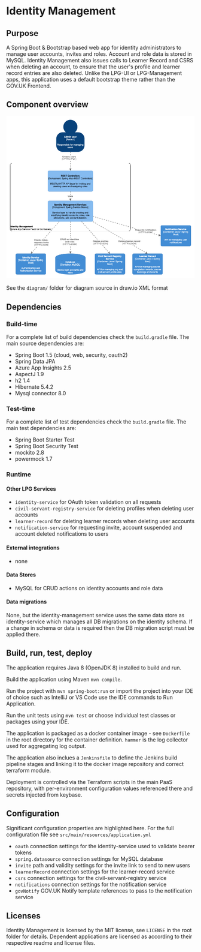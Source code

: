 # Identity Management

## Purpose

A Spring Boot & Bootstrap based web app for identity administrators to manage user accounts, invites and roles. Account and role data is stored in MySQL. Identity Management also issues calls to Learner Record and CSRS when deleting an account, to ensure that the user's profile and learner record entries are also deleted. Unlike the LPG-UI or LPG-Management apps, this application uses a default bootstrap theme rather than the GOV.UK Frontend.

## Component overview

![C4 Component diagram for Identity Management](diagram/identity-management-component.png)

See the `diagram/` folder for diagram source in draw.io XML format


## Dependencies

### Build-time

For a complete list of build dependencies check the `build.gradle` file. The main source dependencies are:  
- Spring Boot 1.5 (cloud, web, security, oauth2)
- Spring Data JPA
- Azure App Insights 2.5
- AspectJ 1.9
- h2 1.4
- Hibernate 5.4.2
- Mysql connector 8.0

### Test-time

For a complete list of test dependencies check the `build.gradle` file. The main test dependencies are:  
- Spring Boot Starter Test
- Spring Boot Security Test
- mockito 2.8
- powermock 1.7

### Runtime 

#### Other LPG Services

- `identity-service` for OAuth token validation on all requests
- `civil-servant-registry-service` for deleting profiles when deleting user accounts
- `learner-record` for deleting learner records when deleting user accounts
- `notification-service` for requesting invite, account suspended and account deleted notifications to users

#### External integrations

- none

#### Data Stores

- MySQL <version> for CRUD actions on identity accounts and role data

#### Data migrations

None, but the identity-management service uses the same data store as identity-service which manages all DB migrations on the identity schema. If a change in schema or data is required then the DB migration script must be applied there.


## Build, run, test, deploy

The application requires Java 8 (OpenJDK 8) installed to build and run.

Build the application using Maven `mvn compile`.

Run the project with `mvn spring-boot:run` or import the project into your IDE of choice such as IntelliJ or VS Code use the IDE commands to Run Application.

Run the unit tests using `mvn test` or choose individual test classes or packages using your IDE.

The application is packaged as a docker container image - see `Dockerfile` in the root directory for the container definition. `hammer` is the log collector used for aggregating log output.

The application also inclues a `Jenkinsfile` to define the Jenkins build pipeline stages and linking it to the docker image repository and correct terraform module.

Deployment is controlled via the Terraform scripts in the main PaaS repository, with per-environment configuration values referenced there and secrets injected from keybase.


## Configuration

Significant configuration properties are highlighted here. For the full configuration file see `src/main/resources/application.yml`

- `oauth` connection settings for the identity-service used to validate bearer tokens
- `spring.datasource` connection settings for MySQL database
- `invite` path and validity settings for the invite link to send to new users
- `learnerRecord` connection settings for the learner-record service
- `csrs` connection settings for the civil-servant-registry service
- `notifications` connection settings for the notification service
- `govNotify` GOV.UK Notify template references to pass to the notification service


## Licenses

Identity Management is licensed by the MIT license, see `LICENSE` in the root folder for details. Dependent applications are licensed as according to their respective readme and license files.
